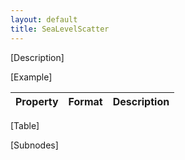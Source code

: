 ```yaml
---
layout: default
title: SeaLevelScatter
---
```


[Description]

[Example]

|Property|Format|Description|
|--------|------|-----------|
[Table]

[Subnodes]
